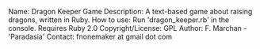 Name: Dragon Keeper Game
Description: A text-based game about raising dragons, written in Ruby.
How to use: Run 'dragon_keeper.rb' in the console.  Requires Ruby 2.0
Copyright/License: GPL
Author: F. Marchan - 'Paradasia'
Contact: fnonemaker at gmail dot com
